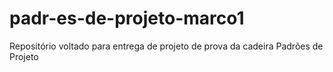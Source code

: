 # padr-es-de-projeto-marco1
Repositório voltado para entrega de projeto de prova da cadeira Padrões de Projeto
